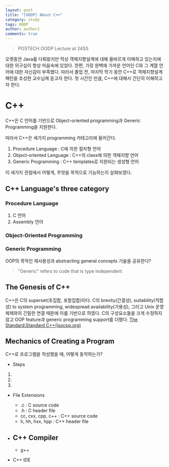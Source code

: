```yaml
---
layout: post
title: "[OODP] About C++"
category: study
tags: OODP
author: author1
comments: true
---
```


> POSTECH OODP Lecture at 24SS

오랫동안 Java를 다뤄왔지만 막상 객체지향설계에 대해 올바르게 이해하고 있는지에 대한 의구심이 항상 마음속에 있었다. 한편, 가장 완벽에 가까운 언어인 C와 그 계열 언어에 대한 자신감이 부족했다. 따라서 졸업 전, 마지막 학기 동안 C++로 객체지향설계패턴을 조성현 교수님께 듣고자 한다.
첫 시간인 만큼, C++에 대해서 간단히 이해하고자 한다.

# C++
C++은 C 언어를 기반으로 Object-oriented programming과 Generic Programming을 지원한다.

따라서 C++은 세가지 programming 카테고리에 들어간다.
1. Procedure Language : C에 의한 절차형 언어
2. Object-oriented Language : C++의 class에 의한 객체지향 언어
3. Generic Programming : C++ templates로 지원되는 생성형 언어

이 세가지 관점에서 어떻게, 무엇을 목적으로 기능하는지 살펴보겠다.

## C++ Language's three category
### Procedure Language
1. C 언어
2. Assembly 언어

### Object-Oriented Programming

### Generic Programming
OOP의 목적인 재사용성과 abstracting general concepts 기술을 공유한다?

> "Generic" refers to code that is type independent


## The Genesis of C++
C++은 C의 superset(초집합, 포함집합)이다.
C의 brevity(간결성), suitability(적합성) to system programming, widespread availability(가용성), 그리고 Unix 운영체제와의 긴밀한 연결 때문에 이를 기반으로 하였다.
C의 구성요소들을 크게 수정하지 않고 OOP feature과 generic programming support를 더했다.
[The Standard:Standard C++(isocpp.org)](https://isocpp.org/std/the-standard)

## Mechanics of Creating a Program
C++로 프로그램을 작성했을 때, 어떻게 동작하는가?
* Steps
1. 
2. 
3. 

* File Extensions
    - .c : C source code
    - .h : C header file
    - cc, cxx, cpp, c++ : C++ source code
    - h, hh, hxx, hpp : C++ header file

* C++ Compiler
    - 
    - g++
* C++ IDE
